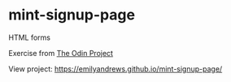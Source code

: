 # mint-signup-page
HTML forms

Exercise from [The Odin Project](http://www.theodinproject.com/courses/html5-and-css3/lessons/html-forms)

View project: https://emilyandrews.github.io/mint-signup-page/

